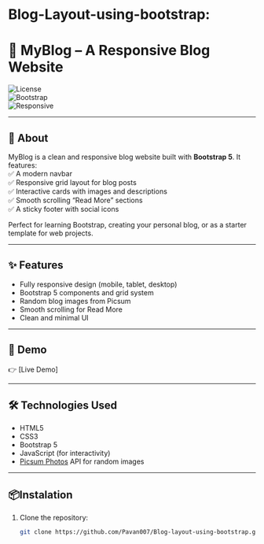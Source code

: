 # Blog-Layout-using-bootstrap:
# 🚀 MyBlog – A Responsive Blog Website

![License](https://img.shields.io/badge/license-MIT-blue.svg)  
![Bootstrap](https://img.shields.io/badge/Bootstrap-5.x-purple)  
![Responsive](https://img.shields.io/badge/Responsive-Yes-brightgreen)

---

## 📖 About
MyBlog is a clean and responsive blog website built with **Bootstrap 5**. It features:  
✅ A modern navbar  
✅ Responsive grid layout for blog posts  
✅ Interactive cards with images and descriptions  
✅ Smooth scrolling “Read More” sections  
✅ A sticky footer with social icons  

Perfect for learning Bootstrap, creating your personal blog, or as a starter template for web projects.

---

## ✨ Features
- Fully responsive design (mobile, tablet, desktop)
- Bootstrap 5 components and grid system
- Random blog images from Picsum
- Smooth scrolling for Read More
- Clean and minimal UI

---

## 🚀 Demo
👉 [Live Demo]

---

## 🛠️ Technologies Used
- HTML5
- CSS3
- Bootstrap 5
- JavaScript (for interactivity)
- [Picsum Photos](https://picsum.photos/) API for random images

---

## 📦Instalation

1. Clone the repository:
   ```bash
   git clone https://github.com/Pavan007/Blog-layout-using-bootstrap.git
